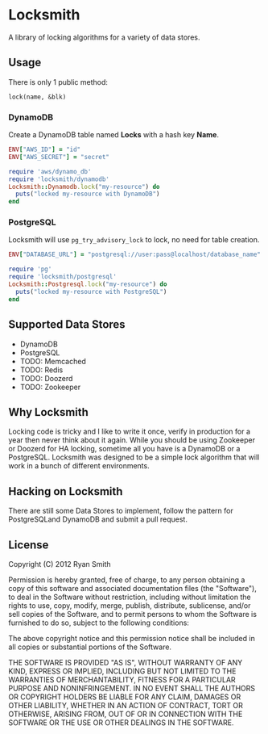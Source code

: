# Locksmith

A library of locking algorithms for a variety of data stores.

## Usage

There is only 1 public method:

```
lock(name, &blk)
```

### DynamoDB

Create a DynamoDB table named **Locks** with a hash key **Name**.

```ruby
ENV["AWS_ID"] = "id"
ENV["AWS_SECRET"] = "secret"

require 'aws/dynamo_db'
require 'locksmith/dynamodb'
Locksmith::Dynamodb.lock("my-resource") do
  puts("locked my-resource with DynamoDB")
end
```

### PostgreSQL

Locksmith will use `pg_try_advisory_lock` to lock, no need for table creation.

```ruby
ENV["DATABASE_URL"] = "postgresql://user:pass@localhost/database_name"

require 'pg'
require 'locksmith/postgresql'
Locksmith::Postgresql.lock("my-resource") do
  puts("locked my-resource with PostgreSQL")
end
```

## Supported Data Stores

* DynamoDB
* PostgreSQL
* TODO: Memcached
* TODO: Redis
* TODO: Doozerd
* TODO: Zookeeper

## Why Locksmith

Locking code is tricky and I like to write it once, verify in production for
a year then never think about it again. While you should be using Zookeeper
or Doozerd for HA locking, sometime all you have is a DynamoDB or a PostgreSQL.
Locksmith was designed to be a simple lock algorithm that will work in a bunch
of different environments.

## Hacking on Locksmith

There are still some Data Stores to implement, follow the pattern for PostgreSQLand DynamoDB and submit a pull request.

## License

Copyright (C) 2012 Ryan Smith

Permission is hereby granted, free of charge, to any person obtaining a copy of this software and associated documentation files (the "Software"), to deal in the Software without restriction, including without limitation the rights to use, copy, modify, merge, publish, distribute, sublicense, and/or sell copies of the Software, and to permit persons to whom the Software is furnished to do so, subject to the following conditions:

The above copyright notice and this permission notice shall be included in all copies or substantial portions of the Software.

THE SOFTWARE IS PROVIDED "AS IS", WITHOUT WARRANTY OF ANY KIND, EXPRESS OR IMPLIED, INCLUDING BUT NOT LIMITED TO THE WARRANTIES OF MERCHANTABILITY, FITNESS FOR A PARTICULAR PURPOSE AND NONINFRINGEMENT. IN NO EVENT SHALL THE AUTHORS OR COPYRIGHT HOLDERS BE LIABLE FOR ANY CLAIM, DAMAGES OR OTHER LIABILITY, WHETHER IN AN ACTION OF CONTRACT, TORT OR OTHERWISE, ARISING FROM, OUT OF OR IN CONNECTION WITH THE SOFTWARE OR THE USE OR OTHER DEALINGS IN THE SOFTWARE.
